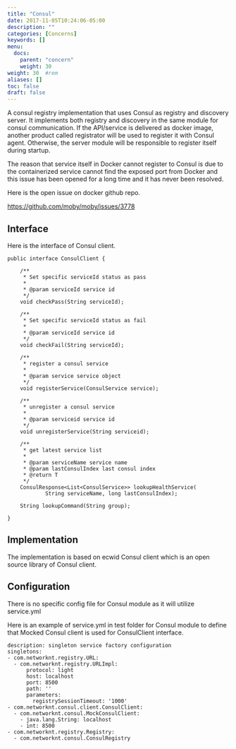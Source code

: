 ```yaml
---
title: "Consul"
date: 2017-11-05T10:24:06-05:00
description: ""
categories: [Concerns]
keywords: []
menu:
  docs:
    parent: "concern"
    weight: 30
weight: 30	#rem
aliases: []
toc: false
draft: false
---
```



A consul registry implementation that uses Consul as registry and discovery
server. It implements both registry and discovery in the same module for
consul communication. If the API/service is delivered as docker image, another
product called registrator will be used to register it with Consul agent.
Otherwise, the server module will be responsible to register itself during
startup.

The reason that service itself in Docker cannot register to Consul is due to
the containerized service cannot find the exposed port from Docker and this
issue has been opened for a long time and it has never been resolved. 

Here is the open issue on docker github repo.

https://github.com/moby/moby/issues/3778

## Interface

Here is the interface of Consul client. 

```
public interface ConsulClient {

	/**
	 * Set specific serviceId status as pass
	 *
	 * @param serviceId service id
	 */
	void checkPass(String serviceId);

	/**
	 * Set specific serviceId status as fail
	 *
	 * @param serviceId service id
	 */
	void checkFail(String serviceId);

	/**
	 * register a consul service
	 *
	 * @param service service object
	 */
	void registerService(ConsulService service);

	/**
	 * unregister a consul service
	 *
	 * @param serviceid service id
	 */
	void unregisterService(String serviceid);

	/**
	 * get latest service list
	 *
	 * @param serviceName service name
	 * @param lastConsulIndex last consul index
	 * @return T
	 */
	ConsulResponse<List<ConsulService>> lookupHealthService(
			String serviceName, long lastConsulIndex);

	String lookupCommand(String group);

}

```

## Implementation

The implementation is based on ecwid Consul client which is an open source library
of Consul client.

## Configuration

There is no specific config file for Consul module as it will utilize service.yml

Here is an example of service.yml in test folder for Consul module to define that
Mocked Consul client is used for ConsulClient interface.

```
description: singleton service factory configuration
singletons:
- com.networknt.registry.URL:
  - com.networknt.registry.URLImpl:
      protocol: light
      host: localhost
      port: 8500
      path: ''
      parameters:
        registrySessionTimeout: '1000'
- com.networknt.consul.client.ConsulClient:
  - com.networknt.consul.MockConsulClient:
    - java.lang.String: localhost
    - int: 8500
- com.networknt.registry.Registry:
  - com.networknt.consul.ConsulRegistry

```

